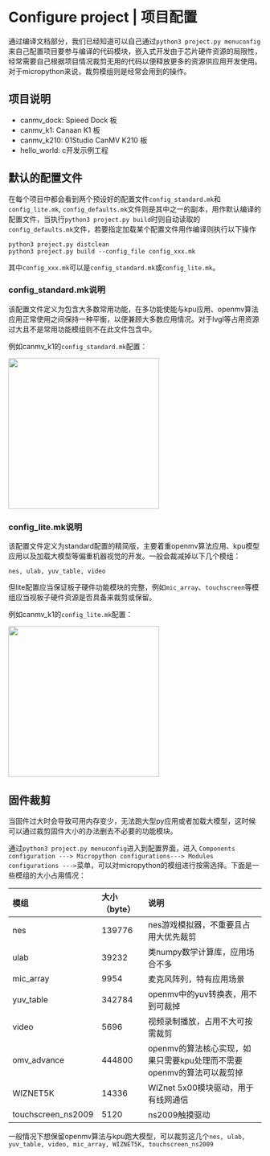 # Configure project | 项目配置

通过编译文档部分，我们已经知道可以自己通过`python3 project.py menuconfig`来自己配置项目要参与编译的代码模块，嵌入式开发由于芯片硬件资源的局限性，经常需要自己根据项目情况裁剪无用的代码以便释放更多的资源供应用开发使用。对于micropython来说，裁剪模组则是经常会用到的操作。

## 项目说明

- canmv_dock: Spieed Dock 板
- canmv_k1: Canaan K1 板
- canmv_k210: 01Studio CanMV K210 板
- hello_world: c开发示例工程

## 默认的配置文件
在每个项目中都会看到两个预设好的配置文件`config_standard.mk`和`config_lite.mk`,  `config_defaults.mk`文件则是其中之一的副本，用作默认编译的配置文件，当执行`python3 project.py build`时则自动读取的`config_defaults.mk`文件，若要指定加载某个配置文件用作编译则执行以下操作
```
python3 project.py distclean
python3 project.py build --config_file config_xxx.mk 
```
其中`config_xxx.mk`可以是`config_standard.mk`或`config_lite.mk`。

### config_standard.mk说明

该配置文件定义为包含大多数常用功能，在多功能使能与kpu应用、openmv算法应用正常使用之间保持一种平衡，以便兼顾大多数应用情况。对于lvgl等占用资源过大且不是常用功能模组则不在此文件包含中。

例如canmv_k1的`config_standard.mk`配置：

<img height=300 src="../assets/image/k1_standard.png">

### config_lite.mk说明

该配置文件定义为standard配置的精简版，主要着重openmv算法应用、kpu模型应用以及加载大模型等偏重机器视觉的开发。一般会裁减掉以下几个模组：
```
nes, ulab, yuv_table, video
```
但lite配置应当保证板子硬件功能模块的完整，例如`mic_array`、`touchscreen`等模组应当视板子硬件资源是否具备来裁剪或保留。

例如canmv_k1的`config_lite.mk`配置：

<img height=300 src="../assets/image/k1_lite.png">

## 固件裁剪

当固件过大时会导致可用内存变少，无法跑大型py应用或者加载大模型，这时候可以通过裁剪固件大小的办法删去不必要的功能模块。

通过`python3 project.py menuconfig`进入到配置界面，进入 `Components configuration ---> Micropython configurations---> Modules configurations --->`菜单，可以对micropython的模组进行按需选择。下面是一些模组的大小占用情况：

| 模组              | 大小（byte） | 说明 | 
| :--               | :-- | :-- |
|nes                |139776 | nes游戏模拟器，不重要且占用大优先裁剪|
|ulab               |39232  | 类numpy数学计算库，应用场合不多|
|mic_array          |9954   | 麦克风阵列，特有应用场景|
|yuv_table          |342784 | openmv中的yuv转换表，用不到可裁掉|
|video              |5696   | 视频录制播放，占用不大可按需裁剪|
|omv_advance        |444800 | openmv的算法核心实现，如果只需要kpu处理而不需要openmv的算法可以裁剪掉|
|WIZNET5K           |14336  | WIZnet 5x00模块驱动，用于有线网通信|
|touchscreen_ns2009 |5120   | ns2009触摸驱动|

一般情况下想保留openmv算法与kpu跑大模型，可以裁剪这几个`nes, ulab, yuv_table, video, mic_array, WIZNET5K, touchscreen_ns2009`





